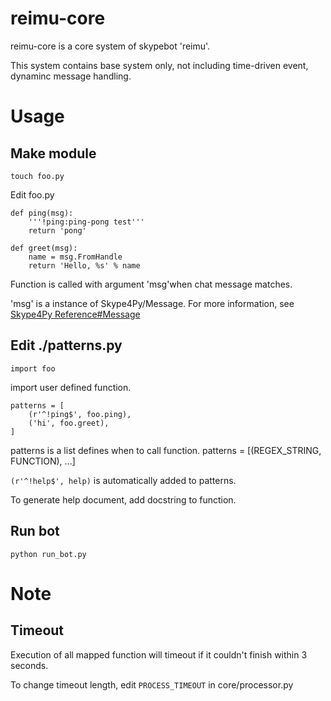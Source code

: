 reimu-core
==================
reimu-core is a core system of skypebot 'reimu'.

This system contains base system only, not including time-driven event, dynaminc message handling.


Usage
============
## Make module

`touch foo.py`

Edit foo.py

```
def ping(msg):
    '''!ping:ping-pong test'''
    return 'pong'

def greet(msg):
    name = msg.FromHandle
    return 'Hello, %s' % name
```

Function is called with argument 'msg'when chat message matches.

'msg' is a instance of Skype4Py/Message.
For more information, see [Skype4Py Reference#Message]("http://skype4py.sourceforge.net/doc/html/Skype4Py.chat.ChatMessage-class.html")

## Edit ./patterns.py

```
import foo
```

import user defined function.

```
patterns = [
    (r'^!ping$', foo.ping),
    ('hi', foo.greet),
]
```

patterns is a list defines when to call function.
patterns = [(REGEX_STRING, FUNCTION), ...]

`(r'^!help$', help)` is automatically added to patterns.

To generate help document, add docstring to function.

## Run bot

`python run_bot.py`


Note
================
## Timeout
Execution of all mapped function will timeout if it couldn't finish within 3 seconds.

To change timeout length, edit `PROCESS_TIMEOUT` in core/processor.py
